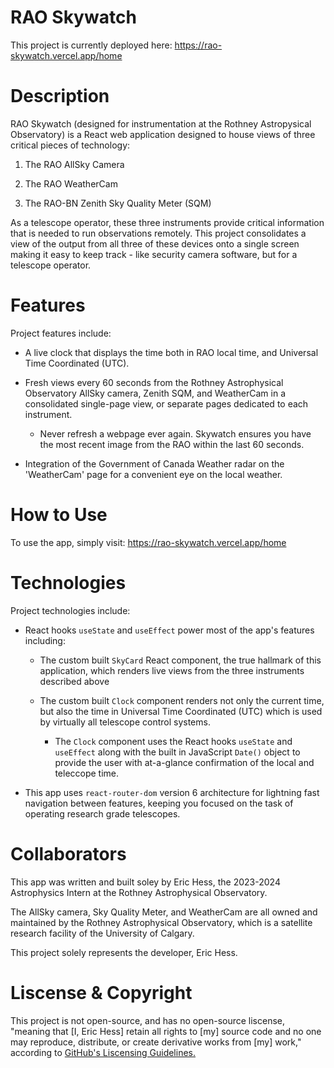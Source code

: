 # RAO Skywatch

This project is currently deployed here: https://rao-skywatch.vercel.app/home

# Description
RAO Skywatch (designed for instrumentation at the Rothney Astropysical Observatory) is a React web application designed to house views of three critical pieces of technology:

1. The RAO AllSky Camera

2. The RAO WeatherCam

3. The RAO-BN Zenith Sky Quality Meter (SQM)

As a telescope operator, these three instruments provide critical information that is needed to run observations remotely. This project consolidates a view of the output from all three of these devices onto a single screen making it easy to keep track - like security camera software, but for a telescope operator.

# Features
Project features include:

- A live clock that displays the time both in RAO local time, and Universal Time Coordinated (UTC).

- Fresh views every 60 seconds from the Rothney Astrophysical Observatory AllSky camera, Zenith SQM, and WeatherCam in a consolidated single-page view, or separate pages dedicated to each instrument.

    - Never refresh a webpage ever again. Skywatch ensures you have the most recent image from the RAO within the last 60 seconds.

- Integration of the Government of Canada Weather radar on the 'WeatherCam' page for a convenient eye on the local weather.

# How to Use
To use the app, simply visit: https://rao-skywatch.vercel.app/home

# Technologies
Project technologies include:

- React hooks `useState` and `useEffect` power most of the app's features including:

    - The custom built `SkyCard` React component, the true hallmark of this application, which renders live views from the three instruments described above

    - The custom built `Clock` component renders not only the current time, but also the time in Universal Time Coordinated (UTC) which is used by virtually all telescope control systems.

        - The `Clock` component uses the React hooks `useState` and `useEffect` along with the built in JavaScript `Date()` object to provide the user with at-a-glance confirmation of the local and teleccope time.

- This app uses `react-router-dom` version 6 architecture for lightning fast navigation between features, keeping you focused on the task of operating research grade telescopes.

# Collaborators
This app was written and built soley by Eric Hess, the 2023-2024 Astrophysics Intern at the Rothney Astrophysical Observatory.

The AllSky camera, Sky Quality Meter, and WeatherCam are all owned and maintained by the Rothney Astrophysical Observatory, which is a satellite research facility of the University of Calgary.

This project solely represents the developer, Eric Hess.

# Liscense & Copyright
This project is not open-source, and has no open-source liscense, "meaning that [I, Eric Hess] retain all rights to [my] source code and no one may reproduce, distribute, or create derivative works from [my] work," according to [GitHub's Liscensing Guidelines.](https://docs.github.com/en/repositories/managing-your-repositorys-settings-and-features/customizing-your-repository/licensing-a-repository)
